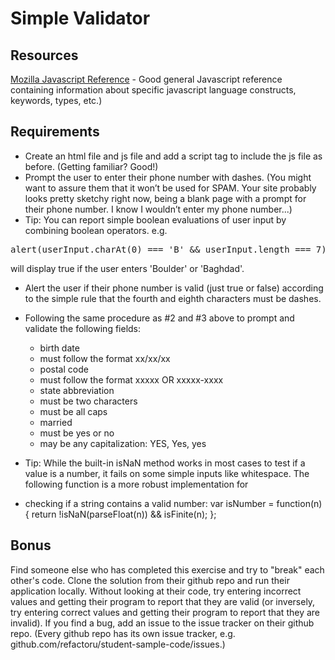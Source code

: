 Simple Validator
===============

Resources
--------
<a href="https://developer.mozilla.org/en-US/docs/Web/JavaScript/Reference">Mozilla Javascript Reference</a> - Good general Javascript reference containing information about specific javascript language constructs, keywords, types, etc.)

Requirements
----------
- Create an html file and js file and add a script tag to include the js file as before. (Getting familiar? Good!)
- Prompt the user to enter their phone number with dashes. (You might want to assure them that it won’t be used for SPAM. Your site probably looks pretty sketchy right now, being a blank page with 
a prompt for their phone number. I know I wouldn’t enter my phone number...)
- Tip: You can report simple boolean evaluations of user input by combining boolean operators. 
e.g. 
<pre>
alert(userInput.charAt(0) === 'B' && userInput.length === 7)</pre> will display true if the user enters 'Boulder' or 'Baghdad'.


- Alert the user if their phone number is valid (just true or false) according to the simple rule that the fourth and eighth characters must be dashes.

- Following the same procedure as #2 and #3 above to prompt and validate the following fields:

    - birth date
    - must follow the format xx/xx/xx
    - postal code
    - must follow the format xxxxx OR xxxxx-xxxx
    - state abbreviation
    - must be two characters
    - must be all caps
    - married
    - must be yes or no
    - may be any capitalization: YES, Yes, yes
- Tip: While the built-in isNaN method works in most cases to test if a value is a number, it fails on some simple inputs like whitespace. The following function is a more robust implementation for 
- checking if a string contains a valid number: var isNumber = function(n) { return !isNaN(parseFloat(n)) && isFinite(n); };

Bonus
---------
Find someone else who has completed this exercise and try to "break" each other's code. Clone the solution from their github repo and run their application locally. 
Without looking at their code, try entering incorrect values and getting their program to report that they are valid (or inversely, try entering correct values and getting their program to 
report that they are invalid). If you find a bug, add an issue to the issue tracker on their github repo. 
(Every github repo has its own issue tracker, e.g. github.com/refactoru/student-sample-code/issues.)